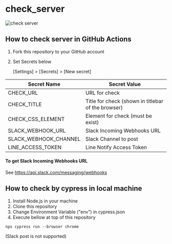 # check_server

![check server](https://github.com/nomrand/check_server/workflows/check%20server/badge.svg)


## How to check server in GitHub Actions

1. Fork this repository to your GitHub account
2. Set Secrets below

   [Settings] > [Secrets] > [New secret]

| Secret Name  | Secret Value  |
| ------------ | ------------- |
| CHECK_URL  | URL for check |
| CHECK_TITLE  | Title for check (shown in titlebar of the browser) |
| CHECK_CSS_ELEMENT  | Element for check (must be exist) |
| SLACK_WEBHOOK_URL  | Slack Incoming Webhooks URL |
| SLACK_WEBHOOK_CHANNEL | Slack Channel to post |
| LINE_ACCESS_TOKEN | Line Notify Access Token |


#### To get Slack Incoming Webhooks URL
See
https://api.slack.com/messaging/webhooks



## How to check by cypress in local machine
1. Install Node.js in your machine
2. Clone this repository
3. Change Environment Variable ("env") in cypress.json
4. Execute bellow at top of this repository
```
npx cypress run --browser chrome
```

(Slack post is not supported)